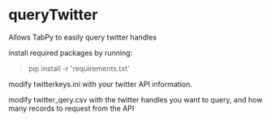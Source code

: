# queryTwitter
Allows TabPy to easily query twitter handles

install required packages by running: 

> pip install -r 'requirements.txt'

modify twitterkeys.ini with your twitter API information.

modify twitter_qery.csv with the twitter handles you want to query, and how many records to request from the API
